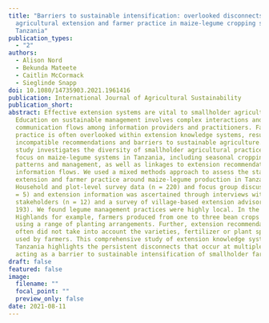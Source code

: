 ```yaml
---
title: "Barriers to sustainable intensification: overlooked disconnects between
  agricultural extension and farmer practice in maize-legume cropping systems in
  Tanzania"
publication_types:
  - "2"
authors:
  - Alison Nord
  - Bekunda Mateete
  - Caitlin McCormack
  - Sieglinde Snapp
doi: 10.1080/14735903.2021.1961416
publication: International Journal of Agricultural Sustainability
publication_short: 
abstract: Effective extension systems are vital to smallholder agriculture.
  Education on sustainable management involves complex interactions and
  communication flows among information providers and practitioners. Farmer
  practice is often overlooked within extension knowledge systems, resulting in
  incompatible recommendations and barriers to sustainable agriculture. This
  study investigates the diversity of smallholder agricultural practices, with a
  focus on maize-legume systems in Tanzania, including seasonal cropping
  patterns and management, as well as linkages to extension recommendations and
  information flows. We used a mixed methods approach to assess the state of
  extension and farmer practice around maize-legume production in Tanzania.
  Household and plot-level survey data (n = 220) and focus group discussions (n
  = 5) and extension information was ascertained through interviews with key
  stakeholders (n = 12) and a survey of village-based extension advisors (n =
  193). We found legume management practices were highly local. In the Southern
  Highlands for example, farmers produced from one to three bean crops per year,
  using a range of planting arrangements. Further, extension recommendations
  often did not take into account the varieties, fertilizer or plant spacing
  used by farmers. This comprehensive study of extension knowledge systems in
  Tanzania highlights the persistent disconnects that occur at multiple levels,
  acting as a barrier to sustainable intensification of smallholder farming.
draft: false
featured: false
image:
  filename: ""
  focal_point: ""
  preview_only: false
date: 2021-08-11
---
```

